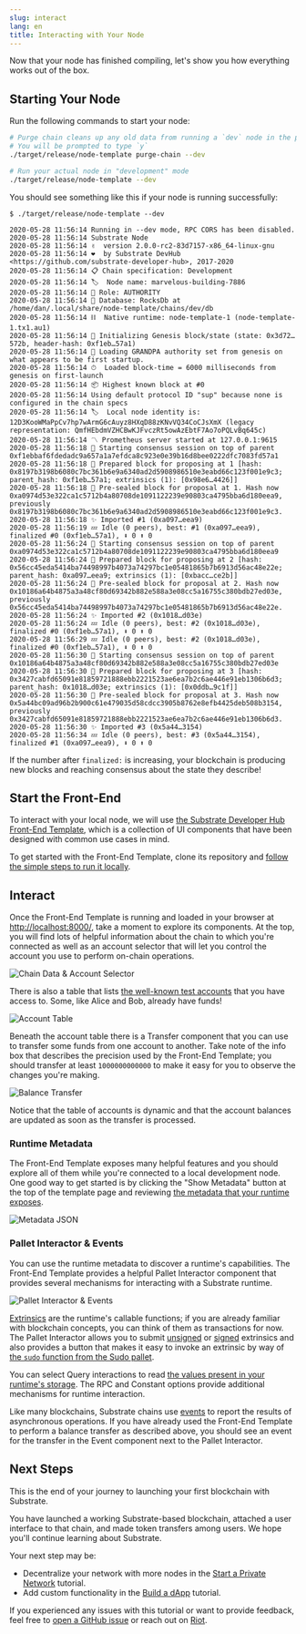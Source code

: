 ```yaml
---
slug: interact
lang: en
title: Interacting with Your Node
---
```


Now that your node has finished compiling, let's show you how everything works out of the box.

## Starting Your Node

Run the following commands to start your node:

```bash
# Purge chain cleans up any old data from running a `dev` node in the past
# You will be prompted to type `y`
./target/release/node-template purge-chain --dev

# Run your actual node in "development" mode
./target/release/node-template --dev
```

You should see something like this if your node is running successfully:

```
$ ./target/release/node-template --dev

2020-05-28 11:56:14 Running in --dev mode, RPC CORS has been disabled.
2020-05-28 11:56:14 Substrate Node
2020-05-28 11:56:14 ✌️  version 2.0.0-rc2-83d7157-x86_64-linux-gnu
2020-05-28 11:56:14 ❤️  by Substrate DevHub <https://github.com/substrate-developer-hub>, 2017-2020
2020-05-28 11:56:14 📋 Chain specification: Development
2020-05-28 11:56:14 🏷  Node name: marvelous-building-7886
2020-05-28 11:56:14 👤 Role: AUTHORITY
2020-05-28 11:56:14 💾 Database: RocksDb at /home/dan/.local/share/node-template/chains/dev/db
2020-05-28 11:56:14 ⛓  Native runtime: node-template-1 (node-template-1.tx1.au1)
2020-05-28 11:56:14 🔨 Initializing Genesis block/state (state: 0x3d72…572b, header-hash: 0xf1eb…57a1)
2020-05-28 11:56:14 👴 Loading GRANDPA authority set from genesis on what appears to be first startup.
2020-05-28 11:56:14 ⏱  Loaded block-time = 6000 milliseconds from genesis on first-launch
2020-05-28 11:56:14 📦 Highest known block at #0
2020-05-28 11:56:14 Using default protocol ID "sup" because none is configured in the chain specs
2020-05-28 11:56:14 🏷  Local node identity is: 12D3KooWMaPpCv7hp7wArmG6cAuyz8HXqD88zKNvVQ34CoCJsXmX (legacy representation: QmfHEbdmVZHCBwKJFvczRt5owAzEbtF7Ao7oPQLvBq645c)
2020-05-28 11:56:14 〽️ Prometheus server started at 127.0.0.1:9615
2020-05-28 11:56:18 🙌 Starting consensus session on top of parent 0xf1ebbaf6fdedadc9a657a1a7efdca8c923e0e39b16d8bee0222dfc7083fd57a1
2020-05-28 11:56:18 🎁 Prepared block for proposing at 1 [hash: 0x8197b3198b6080c7bc361b6e9a6340ad2d5908986510e3eabd66c123f001e9c3; parent_hash: 0xf1eb…57a1; extrinsics (1): [0x98e6…4426]]
2020-05-28 11:56:18 🔖 Pre-sealed block for proposal at 1. Hash now 0xa0974d53e322ca1c5712b4a80708de1091122239e90803ca4795bba6d180eea9, previously 0x8197b3198b6080c7bc361b6e9a6340ad2d5908986510e3eabd66c123f001e9c3.
2020-05-28 11:56:18 ✨ Imported #1 (0xa097…eea9)
2020-05-28 11:56:19 💤 Idle (0 peers), best: #1 (0xa097…eea9), finalized #0 (0xf1eb…57a1), ⬇ 0 ⬆ 0
2020-05-28 11:56:24 🙌 Starting consensus session on top of parent 0xa0974d53e322ca1c5712b4a80708de1091122239e90803ca4795bba6d180eea9
2020-05-28 11:56:24 🎁 Prepared block for proposing at 2 [hash: 0x56cc45eda5414ba74498997b4073a74297bc1e05481865b7b6913d56ac48e22e; parent_hash: 0xa097…eea9; extrinsics (1): [0xbacc…ce2b]]
2020-05-28 11:56:24 🔖 Pre-sealed block for proposal at 2. Hash now 0x10186a64b4875a3a48cf80d69342b882e588a3e08cc5a16755c380bdb27ed03e, previously 0x56cc45eda5414ba74498997b4073a74297bc1e05481865b7b6913d56ac48e22e.
2020-05-28 11:56:24 ✨ Imported #2 (0x1018…d03e)
2020-05-28 11:56:24 💤 Idle (0 peers), best: #2 (0x1018…d03e), finalized #0 (0xf1eb…57a1), ⬇ 0 ⬆ 0
2020-05-28 11:56:29 💤 Idle (0 peers), best: #2 (0x1018…d03e), finalized #0 (0xf1eb…57a1), ⬇ 0 ⬆ 0
2020-05-28 11:56:30 🙌 Starting consensus session on top of parent 0x10186a64b4875a3a48cf80d69342b882e588a3e08cc5a16755c380bdb27ed03e
2020-05-28 11:56:30 🎁 Prepared block for proposing at 3 [hash: 0x3427cabfd65091e81859721888ebb2221523ae6ea7b2c6ae446e91eb1306b6d3; parent_hash: 0x1018…d03e; extrinsics (1): [0x0ddb…9c1f]]
2020-05-28 11:56:30 🔖 Pre-sealed block for proposal at 3. Hash now 0x5a44bc09ad96b2b900c61e479035d58cdcc3905b8762e8efb4425deb508b3154, previously 0x3427cabfd65091e81859721888ebb2221523ae6ea7b2c6ae446e91eb1306b6d3.
2020-05-28 11:56:30 ✨ Imported #3 (0x5a44…3154)
2020-05-28 11:56:34 💤 Idle (0 peers), best: #3 (0x5a44…3154), finalized #1 (0xa097…eea9), ⬇ 0 ⬆ 0
```

If the number after `finalized:` is increasing, your blockchain is producing new blocks and reaching
consensus about the state they describe!

## Start the Front-End

To interact with your local node, we will use
[the Substrate Developer Hub Front-End Template](https://github.com/substrate-developer-hub/substrate-front-end-template),
which is a collection of UI components that have been designed with common use cases in mind.

To get started with the Front-End Template, clone its repository and
[follow the simple steps to run it locally](https://github.com/substrate-developer-hub/substrate-front-end-template#using-the-template).

## Interact

Once the Front-End Template is running and loaded in your browser at
[http://localhost:8000/](http://localhost:8000/), take a moment to explore its components. At the
top, you will find lots of helpful information about the chain to which you're connected as well as
an account selector that will let you control the account you use to perform on-chain operations.

![Chain Data & Account Selector](../assets/chain-data.png)

There is also a table that lists
[the well-known test accounts](/kb/integrate/subkey#well-known-keys) that you have access to. Some,
like Alice and Bob, already have funds!

![Account Table](../assets/accts-prefunded.png)

Beneath the account table there is a Transfer component that you can use to transfer some funds from
one account to another. Take note of the info box that describes the precision used by the Front-End
Template; you should transfer at least `1000000000000` to make it easy for you to observe the
changes you're making.

![Balance Transfer](../assets/apps-transfer.png)

Notice that the table of accounts is dynamic and that the account balances are updated as soon as
the transfer is processed.

### Runtime Metadata

The Front-End Template exposes many helpful features and you should explore all of them while you're
connected to a local development node. One good way to get started is by clicking the "Show
Metadata" button at the top of the template page and reviewing
[the metadata that your runtime exposes](https://www.substrate.io/kb/runtime/metadata).

![Metadata JSON](../assets/metadata.png)

### Pallet Interactor & Events

You can use the runtime metadata to discover a runtime's capabilities. The Front-End Template
provides a helpful Pallet Interactor component that provides several mechanisms for interacting with
a Substrate runtime.

![Pallet Interactor & Events](../assets/interactor-events.png)

[Extrinsics](/kb/learn-substrate/extrinsics) are the runtime's callable functions; if you are
already familiar with blockchain concepts, you can think of them as transactions for now. The Pallet
Interactor allows you to submit [unsigned](/kb/learn-substrate/extrinsics#unsigned-transactions) or
[signed](/kb/learn-substrate/extrinsics#signed-transactions) extrinsics and also provides a button
that makes it easy to invoke an extrinsic by way of
[the `sudo` function from the Sudo pallet](https://substrate.dev/rustdocs/v2.0.0-rc2/pallet_sudo/enum.Call.html#variant.sudo).

You can select Query interactions to read
[the values present in your runtime's storage](/kb/runtime/storage). The RPC and Constant options
provide additional mechanisms for runtime interaction.

Like many blockchains, Substrate chains use [events](/kb/runtime/events) to report the results of
asynchronous operations. If you have already used the Front-End Template to perform a balance
transfer as described above, you should see an event for the transfer in the Event component next to
the Pallet Interactor.

## Next Steps

This is the end of your journey to launching your first blockchain with Substrate.

You have launched a working Substrate-based blockchain, attached a user interface to that chain, and
made token transfers among users. We hope you'll continue learning about Substrate.

Your next step may be:

- Decentralize your network with more nodes in the
  [Start a Private Network](/tutorials/start-a-private-network/v2.0.0-rc2) tutorial.
- Add custom functionality in the [Build a dApp](/tutorials/build-a-dapp/v2.0.0-rc2) tutorial.

If you experienced any issues with this tutorial or want to provide feedback, feel free to
[open a GitHub issue](https://github.com/substrate-developer-hub/tutorials/issues/new) or reach out
on [Riot](https://riot.im/app/#/room/!HzySYSaIhtyWrwiwEV:matrix.org).
